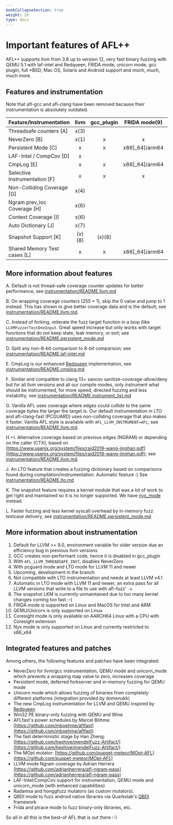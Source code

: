 ```yaml
---
bookCollapseSection: true
weight: 20
type: docs
---
```


# Important features of AFL++

AFL++ supports llvm from 3.8 up to version 12, very fast binary fuzzing with
QEMU 5.1 with laf-intel and Redqueen, FRIDA mode, unicorn mode, gcc plugin, full
*BSD, Mac OS, Solaris and Android support and much, much, much more.

## Features and instrumentation

Note that afl-gcc and afl-clang have been removed because their instrumentation is absolutely outdated.

| Feature/Instrumentation       | llvm      | gcc_plugin | FRIDA mode(9)  | QEMU mode(10)    | unicorn_mode(10) | nyx_mode(12) | coresight_mode(11) |
| ------------------------------|:---------:|:----------:|:--------------:|:----------------:|:----------------:|:------------:|:------------------:|
| Threadsafe counters [A]       |    x(3)   |            |                |                  |                  |       x      |                    |
| NeverZero           [B]       |    x(1)   |      x     |        x       |         x        |         x        |              |                    |
| Persistent Mode     [C]       |     x     |      x     | x86[_64]/arm64 | x86[_64]/arm[64] |         x        |              |                    |
| LAF-Intel / CompCov [D]       |     x     |            |                | x86[_64]/arm[64] | x86[_64]/arm[64] |   x86[_64]   |                    |
| CmpLog              [E]       |     x     |      x     | x86[_64]/arm64 | x86[_64]/arm[64] |                  |              |                    |
| Selective Instrumentation [F] |     x     |      x     |        x       |         x        |                  |              |                    |
| Non-Colliding Coverage    [G] |    x(4)   |            |                |       (x)(5)     |                  |              |                    |
| Ngram prev_loc Coverage   [H] |    x(6)   |            |                |                  |                  |              |                    |
| Context Coverage    [I]       |    x(6)   |            |                |                  |                  |              |                    |
| Auto Dictionary     [J]       |    x(7)   |            |                |                  |                  |              |                    |
| Snapshot Support    [K]       |   (x)(8)  |   (x)(8)   |                |       (x)(5)     |                  |       x      |                    |
| Shared Memory Test cases  [L] |     x     |      x     | x86[_64]/arm64 |         x        |         x        |       x      |                    |

## More information about features

A. Default is not thread-safe coverage counter updates for better performance,
   see [instrumentation/README.llvm.md](https://github.com/AFLplusplus/AFLplusplus/blob/stable/docs/../instrumentation/README.llvm.md)

B. On wrapping coverage counters (255 + 1), skip the 0 value and jump to 1
   instead. This has shown to give better coverage data and is the default; see
   [instrumentation/README.llvm.md](https://github.com/AFLplusplus/AFLplusplus/blob/stable/docs/../instrumentation/README.llvm.md).

C. Instead of forking, reiterate the fuzz target function in a loop (like
   `LLVMFuzzerTestOneInput`. Great speed increase but only works with target
   functions that do not keep state, leak memory, or exit; see
   [instrumentation/README.persistent_mode.md](https://github.com/AFLplusplus/AFLplusplus/blob/stable/docs/../instrumentation/README.persistent_mode.md)

D. Split any non-8-bit comparison to 8-bit comparison; see
   [instrumentation/README.laf-intel.md](https://github.com/AFLplusplus/AFLplusplus/blob/stable/docs/../instrumentation/README.laf-intel.md)

E. CmpLog is our enhanced
   [Redqueen](https://www.ndss-symposium.org/ndss-paper/redqueen-fuzzing-with-input-to-state-correspondence/)
   implementation, see
   [instrumentation/README.cmplog.md](https://github.com/AFLplusplus/AFLplusplus/blob/stable/docs/../instrumentation/README.cmplog.md)

F. Similar and compatible to clang 13+ sancov sanitize-coverage-allow/deny but
   for all llvm versions and all our compile modes, only instrument what should
   be instrumented, for more speed, directed fuzzing and less instability; see
   [instrumentation/README.instrument_list.md](https://github.com/AFLplusplus/AFLplusplus/blob/stable/docs/../instrumentation/README.instrument_list.md)

G. Vanilla AFL uses coverage where edges could collide to the same coverage
   bytes the larger the target is. Our default instrumentation in LTO and
   afl-clang-fast (PCGUARD) uses non-colliding coverage that also makes it
   faster. Vanilla AFL style is available with `AFL_LLVM_INSTRUMENT=AFL`; see
   [instrumentation/README.llvm.md](https://github.com/AFLplusplus/AFLplusplus/blob/stable/docs/../instrumentation/README.llvm.md).

H.+I. Alternative coverage based on previous edges (NGRAM) or depending on the
   caller (CTX), based on
   [https://www.usenix.org/system/files/raid2019-wang-jinghan.pdf](https://www.usenix.org/system/files/raid2019-wang-jinghan.pdf);
   see [instrumentation/README.llvm.md](https://github.com/AFLplusplus/AFLplusplus/blob/stable/docs/../instrumentation/README.llvm.md).

J. An LTO feature that creates a fuzzing dictionary based on comparisons found
   during compilation/instrumentation. Automatic feature :) See
   [instrumentation/README.lto.md](https://github.com/AFLplusplus/AFLplusplus/blob/stable/docs/../instrumentation/README.lto.md)

K. The snapshot feature requires a kernel module that was a lot of work to get
   right and maintained so it is no longer supported. We have
   [nyx_mode](https://github.com/AFLplusplus/AFLplusplus/blob/stable/docs/../nyx_mode/README.md) instead.

L. Faster fuzzing and less kernel syscall overhead by in-memory fuzz testcase
   delivery, see
   [instrumentation/README.persistent_mode.md](https://github.com/AFLplusplus/AFLplusplus/blob/stable/docs/../instrumentation/README.persistent_mode.md)

## More information about instrumentation

1. Default for LLVM >= 9.0, environment variable for older version due an
   efficiency bug in previous llvm versions
2. GCC creates non-performant code, hence it is disabled in gcc_plugin
3. With `AFL_LLVM_THREADSAFE_INST`, disables NeverZero
4. With pcguard mode and LTO mode for LLVM 11 and newer
5. Upcoming, development in the branch
6. Not compatible with LTO instrumentation and needs at least LLVM v4.1
7. Automatic in LTO mode with LLVM 11 and newer, an extra pass for all LLVM
   versions that write to a file to use with afl-fuzz' `-x`
8. The snapshot LKM is currently unmaintained due to too many kernel changes
   coming too fast :-(
9. FRIDA mode is supported on Linux and MacOS for Intel and ARM
10. QEMU/Unicorn is only supported on Linux
11. Coresight mode is only available on AARCH64 Linux with a CPU with Coresight
    extension
12. Nyx mode is only supported on Linux and currently restricted to x86_x64

## Integrated features and patches

Among others, the following features and patches have been integrated:

* NeverZero for llvm/gcc instrumentation, QEMU mode and unicorn_mode which
  prevents a wrapping map value to zero, increases coverage
* Persistent mode, deferred forkserver and in-memory fuzzing for QEMU mode
* Unicorn mode which allows fuzzing of binaries from completely different
  platforms (integration provided by domenukk)
* The new CmpLog instrumentation for LLVM and QEMU inspired by
  [Redqueen](https://github.com/RUB-SysSec/redqueen)
* Win32 PE binary-only fuzzing with QEMU and Wine
* AFLfast's power schedules by Marcel Böhme:
  [https://github.com/mboehme/aflfast](https://github.com/mboehme/aflfast)
* The fast deterministic stage by Han Zheng: [https://github.com/hexhive/mendelFuzz-Artifact/](https://github.com/hexhive/mendelFuzz-Artifact/)
* The MOpt mutator:
  [https://github.com/puppet-meteor/MOpt-AFL](https://github.com/puppet-meteor/MOpt-AFL)
* LLVM mode Ngram coverage by Adrian Herrera
  [https://github.com/adrianherrera/afl-ngram-pass](https://github.com/adrianherrera/afl-ngram-pass)
* LAF-Intel/CompCov support for instrumentation, QEMU mode and unicorn_mode
  (with enhanced capabilities)
* Radamsa and honggfuzz mutators (as custom mutators).
* QBDI mode to fuzz android native libraries via Quarkslab's
  [QBDI](https://github.com/QBDI/QBDI) framework
* Frida and ptrace mode to fuzz binary-only libraries, etc.

So all in all this is the best-of AFL that is out there :-)
